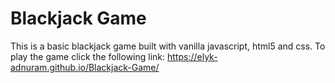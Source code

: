 # Blackjack Game

This is a basic blackjack game built with vanilla javascript, html5 and css. To play the game click the following link: https://elyk-adnuram.github.io/Blackjack-Game/
